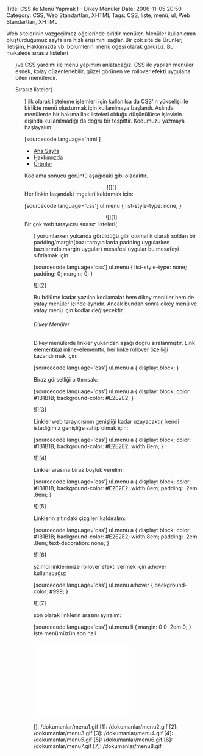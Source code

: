 Title: CSS ile Menü Yapmak I - Dikey Menüler
Date: 2006-11-05 20:50
Category: CSS, Web Standartları, XHTML
Tags: CSS, liste, menü, ul, Web Standartları, XHTML

Web sitelerinin vazgeçilmez öğelerinde biridir menüler. Menüler
kullanıcının oluşturduğumuz sayfalara hızlı erişimini sağlar. Bir çok
site de Ürünler, İletişim, Hakkımızda vb. bölümlerini menü öğesi olarak
görürüz. Bu makalede sırasız listeler(<ul>)ve CSS yardımı ile menü
yapımını anlatacağız. CSS ile yapılan menüler esnek, kolay
düzenlenebilir, güzel görünen ve rollover efekti uygulana bilen
menülerdir. <!--more-->

Sırasız listeler(<ul>) ilk olarak listeleme işlemleri için kullanılsa
da CSS'in yükselişi ile birlikte menü oluşturmak için kullanılmaya
başlandı. Aslında menülerde bir bakıma link listeleri olduğu düşünülürse
işlevinin dışında kullanılmadığı da doğru bir tespittir. Kodumuzu
yazmaya başlayalım:

[sourcecode language='html']

-   [Ana Sayfa][]
-   [Hakkımızda][]
-   [Ürünler][]



Kodlama sonucu görüntü aşağıdaki gibi olacaktır.

<div align="center">
![][]

</div>
Her linkin başındaki imgeleri kaldırmak için:

[sourcecode language='css'] ul.menu { list-style-type: none; }


<div align="center">
![][1]

</div>
Bir çok web tarayıcısı sırasız listeleri(<ul>) yorumlarken yukarıda
görüldüğü gibi otomatik olarak soldan bir padding/margin(bazı
tarayıcılarda padding uygularken bazılarında margin uygular) mesafesi
uygular bu mesafeyi sıfırlamak için:

[sourcecode language='css'] ul.menu { list-style-type: none; padding: 0;
margin: 0; } 

![][2]

Bu bölüme kadar yazılan kodlamalar hem dikey menüler hem de yatay
menüler içinde aynıdır. Ancak bundan sonra dikey menü ve yatay menü için
kodlar değişecektir.

###### Dikey Menüler

Dikey menülerde linkler yukarıdan aşağı doğru sıralanmıştır. Link
elementi(a) inline-elementtir, her linke rollover özelliği kazandırmak
için:

[sourcecode language='css'] ul.menu a { display: block; } 

Biraz görselliği arttırırsak:

[sourcecode language='css'] ul.menu a { display: block; color: #1B1B1B;
background-color: #E2E2E2; } 

![][3]

Linkler web tarayıcısının genişliği kadar uzayacaktır, kendi istediğimiz
genişliğe sahip olmak için:

[sourcecode language='css'] ul.menu a { display: block; color: #1B1B1B;
background-color: #E2E2E2; width:8em; } 

![][4]

Linkler arasına biraz boşluk verelim:

[sourcecode language='css'] ul.menu a { display: block; color: #1B1B1B;
background-color: #E2E2E2; width:8em; padding: .2em .8em; }


![][5]

Linklerin altındaki çizgileri kaldıralım:

[sourcecode language='css'] ul.menu a { display: block; color: #1B1B1B;
background-color: #E2E2E2; width:8em; padding: .2em .8em;
text-decoration: none; } 

![][6]

şžimdi linklerimize rollover efekti vermek için a:hover kullanacağız:

[sourcecode language='css'] ul.menu a:hover { background-color: #999; }


![][7]

son olarak linklerin arasını ayıralım:

[sourcecode language='css'] ul.menu li { margin: 0 0 .2em 0; }
 İşte menümüzün son hali
<iframe src="/dokumanlar/menu.htm" width="250" height="200" frameborder="0" scroll="auto"></iframe>

</p>

  [Ana Sayfa]: index.html
  [Hakkımızda]: hakkimizda.html
  [Ürünler]: urunler.html
  []: /dokumanlar/menu1.gif
  [1]: /dokumanlar/menu2.gif
  [2]: /dokumanlar/menu3.gif
  [3]: /dokumanlar/menu4.gif
  [4]: /dokumanlar/menu5.gif
  [5]: /dokumanlar/menu6.gif
  [6]: /dokumanlar/menu7.gif
  [7]: /dokumanlar/menu8.gif

